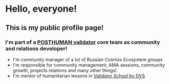 # Hello, everyone!
## This is my public profile page!
### I'm part of a [POSTHUMAN validator](https://posthuman.digital) core team as community and relations developer! 
- I'm community manager of a lot of Russian Cosmos Ecosystem groups
- I'm responsible for community management, AMA sessions, community growth, projects relations and many other things! 
- I'm mentor of humanitarian lessons in [Validator School by DVS](https://github.com/Distributed-Validators-Synctems/Validator-School)
